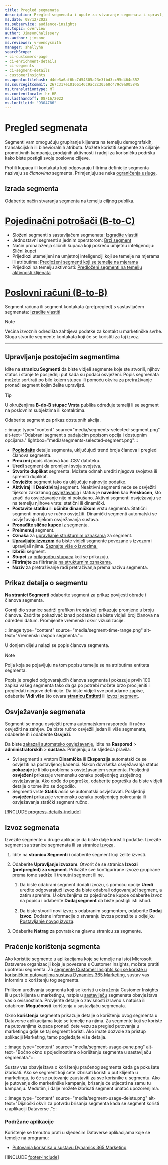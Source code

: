 ```yaml
---
title: Pregled segmenata
description: Pregled segmenata i upute za stvaranje segmenata i upravljanje segmentima.
ms.date: 08/12/2022
ms.subservice: audience-insights
ms.topic: overview
author: JimsonChalissery
ms.author: jimsonc
ms.reviewer: v-wendysmith
manager: shellyha
searchScope:
- ci-customers-page
- ci-enrichment-details
- ci-segments
- ci-segment-details
- customerInsights
ms.openlocfilehash: d4de3a6af6bc7d54305a23e3fbd3cc95d464d352
ms.sourcegitcommit: 267c317e10166146c9ac2c30560c479c9a005845
ms.translationtype: MT
ms.contentlocale: hr-HR
ms.lasthandoff: 08/16/2022
ms.locfileid: "9304786"
---
```

# <a name="segments-overview"></a>Pregled segmenata

Segmenti vam omogućuju grupiranje klijenata na temelju demografskih, transakcijskih ili bihevioralnih atributa. Možete koristiti segmente za ciljanje promotivnih kampanja, prodajnih aktivnosti i radnji za korisničku podršku kako biste postigli svoje poslovne ciljeve.

Profili kupaca ili kontakata koji odgovaraju filtrima definicije segmenta nazivaju se *članovima* segmenta. Primjenjuju se neka [ograničenja usluge](/dynamics365/customer-insights/service-limits).

## <a name="create-a-segment"></a>Izrada segmenta

Odaberite način stvaranja segmenta na temelju ciljnog publika.

# <a name="individual-consumers-b-to-c"></a>[Pojedinačni potrošači (B-to-C)](#tab/b2c)

- Složeni segmenti s sastavljačem segmenata: [Izgradite vlastiti](segment-builder.md)
- Jednostavni segmenti s jednim operatorom: [Brzi segment](segment-quick.md)
- Način pronalaženja sličnih kupaca koji pokreću umjetnu inteligenciju: [Slični kupci](find-similar-customer-segments.md)
- Prijedlozi utemeljeni na umjetnoj inteligenciji koji se temelje na mjerama ili atributima: [Predloženi segmenti koji se temelje na mjerama](suggested-segments.md)
- Prijedlozi na temelju aktivnosti: [Predloženi segmenti na temelju aktivnosti klijenata](suggested-segments-activity.md)

# <a name="business-accounts-b-to-b"></a>[Poslovni računi (B-to-B)](#tab/b2b)

Segment računa ili segment kontakata (pretpregled) s sastavljačem segmenata: [Izradite vlastiti](segment-builder.md)

> [!NOTE]
> Većina izvoznih odredišta zahtijeva podatke za kontakt u marketinške svrhe. Stoga stvorite segmente kontakata koji će se koristiti za taj izvoz.

---

## <a name="manage-existing-segments"></a>Upravljanje postojećim segmentima

Idite na **stranicu Segmenti** da biste vidjeli segmente koje ste stvorili, njihov status i stanje te posljednji put kada su podaci osvježeni. Popis segmenata možete sortirati po bilo kojem stupcu ili pomoću okvira za pretraživanje pronaći segment kojim želite upravljati.

> [!TIP]
> U okruženjima **B-do-B stupac Vrsta** publika određuje temelji li se segment na poslovnim subjektima ili kontaktima.

Odaberite segment za prikaz dostupnih akcija.

:::image type="content" source="media/segments-selected-segment.png" alt-text="Odabrani segment s padajućim popisom opcija i dostupnim opcijama." lightbox="media/segments-selected-segment.png":::

- [**Pogledajte**](#view-segment-details) detalje segmenta, uključujući trend broja članova i pregled članova segmenta.
- **Preuzmi** popis članova kao .CSV datoteku.
- **Uredi** segment da promijeni svoja svojstva.
- **Stvorite duplikat** segmenta. Možete odmah urediti njegova svojstva ili spremiti duplikat.
- [**Osvježite**](#refresh-segments) segment tako da uključuje najnovije podatke.
- **Aktiviraj** ili **Deaktiviraj** segment. Neaktivni segmenti neće se osvježiti tijekom zakazanog [osvježavanja](schedule-refresh.md) i status je **naveden** kao **Preskočen**, što znači da osvježavanje nije ni pokušano. Aktivni segmenti osvježavaju se na temelju njihove vrste: statični ili dinamički.
- **Postavite statiku** ili **učinite dinamičkom** vrstu segmenta. Statični segmenti moraju se ručno osvježiti. Dinamički segmenti automatski se osvježavaju tijekom osvježavanja sustava.
- [**Pronađite slične kupce**](find-similar-customer-segments.md) iz segmenta.
- **Preimenuj** segment.
- **Oznaka** za [upravljanje strukturnim oznakama](work-with-tags-columns.md#manage-tags) za segment.
- [**Upravljajte izvozom**](#export-segments) da biste vidjeli segmente povezane s izvozom i upravljali njima. [Saznajte više o izvozima.](export-destinations.md)
- **Izbriši** segment.
- **Stupci** za [prilagodbu stupaca](work-with-tags-columns.md#customize-columns) koji se prikazuju.
- **Filtrirajte** za filtriranje [na strukturnim oznakama](work-with-tags-columns.md#filter-on-tags).
- **Naziv** za pretraživanje radi pretraživanja prema nazivu segmenta.

## <a name="view-segment-details"></a>Prikaz detalja o segmentu

**Na stranici Segmenti** odaberite segment za prikaz povijesti obrade i članova segmenta.

Gornji dio stranice sadrži grafikon trenda koji prikazuje promjene u broju članova. Zadržite pokazivač iznad podataka da biste vidjeli broj članova na određeni datum. Promijenite vremenski okvir vizualizacije.

:::image type="content" source="media/segment-time-range.png" alt-text="Vremenski raspon segmenta.":::

U donjem dijelu nalazi se popis članova segmenta.

> [!NOTE]
> Polja koja se pojavljuju na tom popisu temelje se na atributima entiteta segmenta.
>
> Popis je pregled odgovarajućih članova segmenta i pokazuje prvih 100 zapisa vašeg segmenta tako da ga po potrebi možete brzo procijeniti i pregledati njegove definicije. Da biste vidjeli sve podudarne zapise, odaberite **Vidi više** što otvara [**stranicu Entiteti**](entities.md) ili [izvozi segment](export-destinations.md).

## <a name="refresh-segments"></a>Osvježavanje segmenata

Segmenti se mogu osvježiti prema automatskom rasporedu ili ručno osvježiti na zahtjev. Da biste ručno osvježili jedan ili više segmenata, odaberite ih i odaberite **Osvježi**.

Da biste [zakazali automatsko osvježavanje](schedule-refresh.md), idite na **Raspored** > **administratorskih** > **sustava**. Primjenjuju se sljedeća pravila:

- Svi segmenti s vrstom **Dinamička** ili **Ekspanzija** automatski će se osvježiti na postavljenoj kadenci. Nakon dovršetka osvježavanja status **pokazuje** je li bilo problema s osvježavanjem segmenta. Posljednji **osvježeni** prikazuje vremensku oznaku posljednjeg uspješnog osvježavanja. Ako dođe do pogreške, odaberite pogrešku da biste vidjeli detalje o tome što se dogodilo.
- Segmenti vrste **Statik** *neće* se automatski osvježavati. Posljednji **osvježeni** prikazuje vremensku oznaku posljednjeg pokretanja ili osvježavanja statički segment ručno.

[!INCLUDE [progress-details-include](includes/progress-details-pane.md)]

## <a name="export-segments"></a>Izvoz segmenata

Izvezite segmente u druge aplikacije da biste dalje koristili podatke. Izvezite segment sa stranice segmenata ili sa stranice [izvoza](export-destinations.md).

1. Idite na **stranicu Segmenti** i odaberite segment koji želite izvesti.

1. Odaberite **Upravljanje izvozom**. Otvorit će se stranica **Izvozi (pretpregled) za segment**. Prikažite sve konfigurirane izvoze grupirane prema tome sadrže li trenutni segment ili ne.

   1. Da biste odabrani segment dodali izvozu, s pomoću opcije **Uredi** uredite odgovarajući izvoz da biste odabrali odgovarajući segment, a zatim spremite. U okruženjima za pojedinačne kupce odaberite izvoz na popisu i odaberite **Dodaj segment** da biste postigli isti ishod.

   1. Da biste stvorili novi izvoz s odabranim segmentom, odaberite **Dodaj izvoz**. Dodatne informacije o stvaranju izvoza potražite u odjeljku [Postavljanje novog izvoza](export-destinations.md#set-up-a-new-export).

1. Odaberite **Natrag** za povratak na glavnu stranicu za segmente.

## <a name="track-usage-of-a-segment"></a>Praćenje korištenja segmenta

Ako koristite segmente u aplikacijama koje se temelje na istoj Microsoft Dataverse organizaciji koja je povezana s Customer Insights, možete pratiti upotrebu segmenta. Za [segmente Customer Insights koji se koriste u korisničkim putovanjima sustava Dynamics 365 Marketing](/dynamics365/marketing/real-time-marketing-ci-profile), sustav vas informira o korištenju tog segmenta.

Prilikom uređivanja segmenta koji se koristi u okruženju Customer Insights ili u put klijenta u marketingu, natpis u [sastavljaču](segment-builder.md) segmenata obavještava vas o ovisnostima. Provjerite detalje o zavisnosti izravno s natpisa ili odabirom **Mogućnosti** korištenja u sastavljaču segmenata.

Okno **korištenja** segmenta prikazuje detalje o korištenju ovog segmenta u Dataverse aplikacijama koje se temelje na njima. Za segmente koji se koriste na putovanjima kupaca pronaći ćete vezu za pregled putovanja u marketingu gdje se taj segment koristi. Ako imate dozvole za pristup aplikaciji Marketing, tamo pogledajte više detalja.

:::image type="content" source="media/segment-usage-pane.png" alt-text="Bočno okno s pojedinostima o korištenju segmenta u sastavljaču segmenata.":::

Sustav vas obavještava o korištenju praćenog segmenta kada ga pokušate izbrisati. Ako se segment koji ćete izbrisati koristi u put klijenta u marketingu, to će se putovanje zaustaviti za sve korisnike u segmentu. Ako je putovanje dio marketinške kampanje, brisanje će utjecati na samu tu kampanju. Međutim, i dalje možete izbrisati segment unatoč upozorenjima.

:::image type="content" source="media/segment-usage-delete.png" alt-text="Dijaloški okvir za potvrdu brisanja segmenta kada se segment koristi u aplikaciji Dataverse .":::

### <a name="supported-apps"></a>Podržane aplikacije

Korištenje se trenutno prati u sljedećim Dataverse aplikacijama koje se temelje na programu:

- [Putovanja korisnika u sustavu Dynamics 365 Marketing](/dynamics365/marketing/real-time-marketing-ci-profile)

[!INCLUDE [footer-include](includes/footer-banner.md)]
